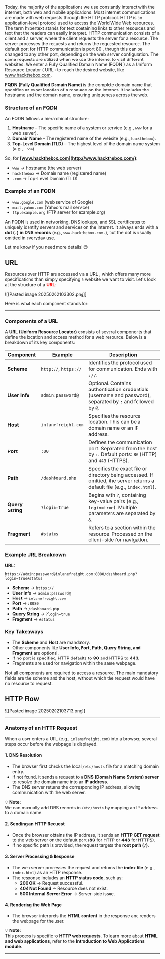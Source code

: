 Today, the majority of the applications we use constantly interact with the internet, both web
and mobile applications. Most internet communications are made with web requests through
the HTTP protocol. HTTP is an application-level protocol used to access the World Wide
Web resources. The term hypertext stands for text containing links to other resources and
text that the readers can easily interpret. HTTP communication consists of a client and a server, where the client requests the server for a resource. The server processes the requests and returns the requested resource. The default port for HTTP communication is port 80 , though this can be changed to any other port, depending on the web server configuration. The same requests are utilized when we use the internet to visit different websites. We enter a Fully Qualified Domain Name (FQDN ) as a Uniform Resource Locator ( URL ) to reach the desired website, like
www.hackthebox.com.

**FQDN (Fully Qualified Domain Name)** is the complete domain name that specifies an exact location of a resource on the internet. It includes the hostname and the domain name, ensuring uniqueness across the web.

### **Structure of an FQDN**

An FQDN follows a hierarchical structure:

1. **Hostname** – The specific name of a system or service (e.g., `www` for a web server).
2. **Domain Name** – The registered name of the website (e.g., `hackthebox`).
3. **Top-Level Domain (TLD)** – The highest level of the domain name system (e.g., `.com`).

So, for **[www.hackthebox.com](http://www.hackthebox.com/)**:

- `www` → Hostname (the web server)
- `hackthebox` → Domain name (registered name)
- `.com` → Top-Level Domain (TLD)

### **Example of an FQDN**

- `www.google.com` (web service of Google)
- `mail.yahoo.com` (Yahoo's mail service)
- `ftp.example.org` (FTP server for example.org)

An FQDN is used in networking, DNS lookups, and SSL certificates to uniquely identify servers and services on the internet. It always ends with a **dot (`.`) in DNS records** (e.g., `www.hackthebox.com.`), but the dot is usually omitted in everyday use.

Let me know if you need more details! 😊

## URL

Resources over HTTP are accessed via a URL , which offers many more specifications than
simply specifying a website we want to visit. Let's look at the structure of a <span style="color:rgb(255, 0, 0)"><b>URL</b></span>:

![[Pasted image 20250202103302.png]]

Here is what each component stands for:


---

### **Components of a URL**

A **URL (Uniform Resource Locator)** consists of several components that define the location and access method for a web resource. Below is a breakdown of its key components:

| **Component**    | **Example**           | **Description**                                                                                                           |
| ---------------- | --------------------- | ------------------------------------------------------------------------------------------------------------------------- |
| **Scheme**       | `http://`, `https://` | Identifies the protocol used for communication. Ends with `://`.                                                          |
| **User Info**    | `admin:password@`     | Optional. Contains authentication credentials (username and password), separated by `:` and followed by `@`.              |
| **Host**         | `inlanefreight.com`   | Specifies the resource location. This can be a domain name or an IP address.                                              |
| **Port**         | `:80`                 | Defines the communication port. Separated from the host by `:`. Default ports: `80` (HTTP) and `443` (HTTPS).             |
| **Path**         | `/dashboard.php`      | Specifies the exact file or directory being accessed. If omitted, the server returns a default file (e.g., `index.html`). |
| **Query String** | `?login=true`         | Begins with `?`, containing key-value pairs (e.g., `login=true`). Multiple parameters are separated by `&`.               |
| **Fragment**     | `#status`             | Refers to a section within the resource. Processed on the client-side for navigation.                                     |

### **Example URL Breakdown**

**URL:**

```
https://admin:password@inlanefreight.com:8080/dashboard.php?login=true#status
```

- **Scheme** → `https://`
- **User Info** → `admin:password@`
- **Host** → `inlanefreight.com`
- **Port** → `:8080`
- **Path** → `/dashboard.php`
- **Query String** → `?login=true`
- **Fragment** → `#status`

### **Key Takeaways**

- The **Scheme** and **Host** are mandatory.
- Other components like **User Info, Port, Path, Query String, and Fragment** are optional.
- If no port is specified, HTTP defaults to **80** and HTTPS to **443**.
- Fragments are used for navigation within the same webpage.

Not all components are required to access a resource. The main mandatory fields are the
scheme and the host, without which the request would have no resource to request.

## HTTP Flow

![[Pasted image 20250202103713.png]]

---

### **Anatomy of an HTTP Request**

When a user enters a URL (e.g., `inlanefreight.com`) into a browser, several steps occur before the webpage is displayed.

#### **1. DNS Resolution**

- The browser first checks the local `/etc/hosts` file for a matching domain entry.
- If not found, it sends a request to a **DNS (Domain Name System) server** to resolve the domain name into an **IP address**.
- The DNS server returns the corresponding IP address, allowing communication with the web server.

💡 **Note:**  
We can manually add DNS records in `/etc/hosts` by mapping an IP address to a domain name.

#### **2. Sending an HTTP Request**

- Once the browser obtains the IP address, it sends an **HTTP GET request** to the web server on the default port (**80** for HTTP or **443** for HTTPS).
- If no specific path is provided, the request targets the **root path (`/`)**.

#### **3. Server Processing & Response**

- The web server processes the request and returns the **index file** (e.g., `index.html`) as an HTTP response.
- The response includes an **HTTP status code**, such as:
    - **200 OK** → Request successful.
    - **404 Not Found** → Resource does not exist.
    - **500 Internal Server Error** → Server-side issue.

#### **4. Rendering the Web Page**

- The browser interprets the **HTML content** in the response and renders the webpage for the user.

💡 **Note:**  
This process is specific to **HTTP web requests**. To learn more about **HTML and web applications**, refer to the **Introduction to Web Applications module**.

---

